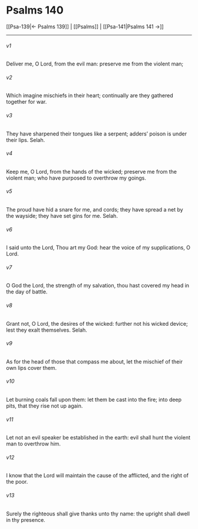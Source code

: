 # Psalms 140

[[Psa-139|← Psalms 139]] | [[Psalms]] | [[Psa-141|Psalms 141 →]]
***

###### v1
Deliver me, O Lord, from the evil man: preserve me from the violent man;
###### v2
Which imagine mischiefs in their heart; continually are they gathered together for war.
###### v3
They have sharpened their tongues like a serpent; adders’ poison is under their lips. Selah.
###### v4
Keep me, O Lord, from the hands of the wicked; preserve me from the violent man; who have purposed to overthrow my goings.
###### v5
The proud have hid a snare for me, and cords; they have spread a net by the wayside; they have set gins for me. Selah.
###### v6
I said unto the Lord, Thou art my God: hear the voice of my supplications, O Lord.
###### v7
O God the Lord, the strength of my salvation, thou hast covered my head in the day of battle.
###### v8
Grant not, O Lord, the desires of the wicked: further not his wicked device; lest they exalt themselves. Selah.
###### v9
As for the head of those that compass me about, let the mischief of their own lips cover them.
###### v10
Let burning coals fall upon them: let them be cast into the fire; into deep pits, that they rise not up again.
###### v11
Let not an evil speaker be established in the earth: evil shall hunt the violent man to overthrow him.
###### v12
I know that the Lord will maintain the cause of the afflicted, and the right of the poor.
###### v13
Surely the righteous shall give thanks unto thy name: the upright shall dwell in thy presence. 
